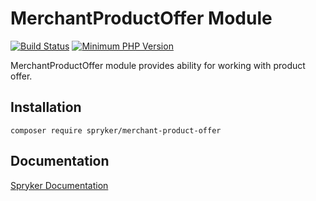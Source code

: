 # MerchantProductOffer Module
[![Build Status](https://travis-ci.org/spryker/merchant-product-offer.svg)](https://travis-ci.org/spryker/merchant-product-offer)
[![Minimum PHP Version](https://img.shields.io/badge/php-%3E%3D%207.3-8892BF.svg)](https://php.net/)

MerchantProductOffer module provides ability for working with product offer.

## Installation

```
composer require spryker/merchant-product-offer
```

## Documentation

[Spryker Documentation](https://academy.spryker.com/developing_with_spryker/module_guide/modules.html)
